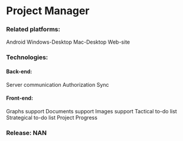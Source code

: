 # Project Manager
### Related platforms:
Android
Windows-Desktop
Mac-Desktop
Web-site
### Technologies:
#### Back-end:
Server communication
Authorization
Sync
#### Front-end:
Graphs support
Documents support
Images support
Tactical to-do list
Strategical to-do list
Project Progress
### Release: NAN
